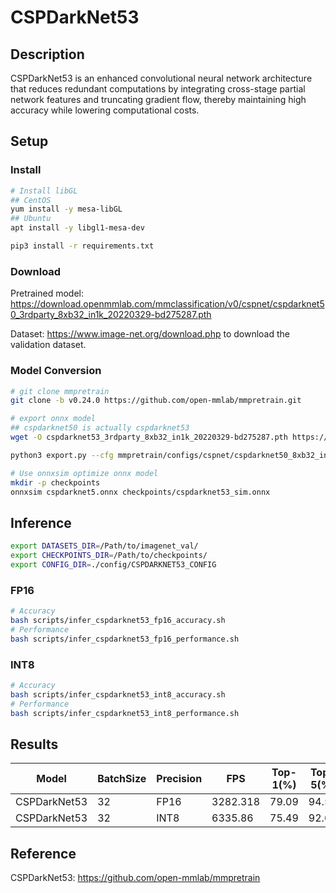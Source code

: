 # CSPDarkNet53

## Description

CSPDarkNet53 is an enhanced convolutional neural network architecture that reduces redundant computations by integrating cross-stage partial network features and truncating gradient flow, thereby maintaining high accuracy while lowering computational costs.

## Setup

### Install

```bash
# Install libGL
## CentOS
yum install -y mesa-libGL
## Ubuntu
apt install -y libgl1-mesa-dev

pip3 install -r requirements.txt
```

### Download

Pretrained model: <https://download.openmmlab.com/mmclassification/v0/cspnet/cspdarknet50_3rdparty_8xb32_in1k_20220329-bd275287.pth>

Dataset: <https://www.image-net.org/download.php> to download the validation dataset.

### Model Conversion

```bash
# git clone mmpretrain
git clone -b v0.24.0 https://github.com/open-mmlab/mmpretrain.git

# export onnx model
## cspdarknet50 is actually cspdarknet53
wget -O cspdarknet53_3rdparty_8xb32_in1k_20220329-bd275287.pth https://download.openmmlab.com/mmclassification/v0/cspnet/cspdarknet50_3rdparty_8xb32_in1k_20220329-bd275287.pth

python3 export.py --cfg mmpretrain/configs/cspnet/cspdarknet50_8xb32_in1k.py --weight cspdarknet53_3rdparty_8xb32_in1k_20220329-bd275287.pth --output cspdarknet53.onnx

# Use onnxsim optimize onnx model
mkdir -p checkpoints
onnxsim cspdarknet5.onnx checkpoints/cspdarknet53_sim.onnx

```

## Inference

```bash
export DATASETS_DIR=/Path/to/imagenet_val/
export CHECKPOINTS_DIR=/Path/to/checkpoints/
export CONFIG_DIR=./config/CSPDARKNET53_CONFIG
```

### FP16

```bash
# Accuracy
bash scripts/infer_cspdarknet53_fp16_accuracy.sh 
# Performance
bash scripts/infer_cspdarknet53_fp16_performance.sh
```

### INT8

```bash
# Accuracy
bash scripts/infer_cspdarknet53_int8_accuracy.sh 
# Performance
bash scripts/infer_cspdarknet53_int8_performance.sh
```

## Results

| Model        | BatchSize | Precision | FPS      | Top-1(%) | Top-5(%) |
| ------------ | --------- | --------- | -------- | -------- | -------- |
| CSPDarkNet53 | 32        | FP16      | 3282.318 | 79.09    | 94.52    |
| CSPDarkNet53 | 32        | INT8      | 6335.86  | 75.49    | 92.66    |

## Reference

CSPDarkNet53: <https://github.com/open-mmlab/mmpretrain>
